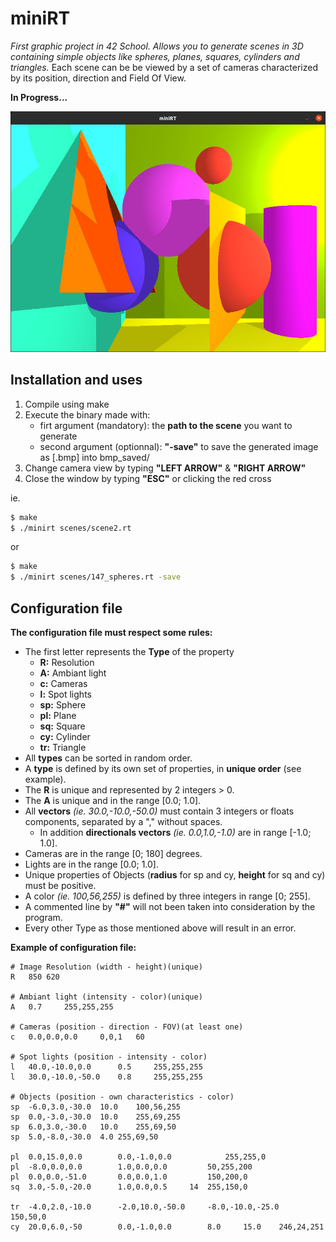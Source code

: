 # miniRT
*First graphic project in 42 School. Allows you to generate scenes in 3D containing simple objects like spheres, planes, squares, cylinders and triangles.*
Each scene can be be viewed by a set of cameras characterized by its position, direction and Field Of View.

**In Progress...**

![Screenshot](/bmp_saved/sample.jpg) 

## Installation and uses
1. Compile using make
2. Execute the binary made with:
	* firt argument (mandatory): the **path to the scene** you want to generate
	* second argument (optionnal): **"-save"** to save the generated image as [.bmp] into bmp_saved/
3. Change camera view by typing **"LEFT ARROW"** & **"RIGHT ARROW"**
4. Close the window by typing **"ESC"** or clicking the red cross

ie.
```sh
$ make
$ ./minirt scenes/scene2.rt
```
or
```sh
$ make
$ ./minirt scenes/147_spheres.rt -save
```
## Configuration file
**The configuration file must respect some rules:**
* The first letter represents the **Type** of the property
	* **R:** Resolution
	* **A:** Ambiant light
	* **c:** Cameras
	* **l:** Spot lights
	* **sp:** Sphere
	* **pl:** Plane
	* **sq:** Square
	* **cy:** Cylinder
	* **tr:** Triangle
* All **types** can be sorted in random order.
* A **type** is defined by its own set of properties, in **unique order** (see example).
* The **R** is unique and represented by 2 integers > 0.
* The **A** is unique and in the range [0.0; 1.0].
* All **vectors** *(ie. 30.0,-10.0,-50.0)* must contain 3 integers or floats components, separated by a "," without spaces.
	* In addition **directionals vectors** *(ie. 0.0,1.0,-1.0)* are in range [-1.0; 1.0].
* Cameras are in the range [0; 180] degrees.
* Lights are in the range [0.0; 1.0].
* Unique properties of Objects (**radius** for sp and cy, **height** for sq and cy) must be positive.
* A color *(ie. 100,56,255)* is defined by three integers in range [0; 255].
* A commented line by **"#"** will not been taken into consideration by the program.
* Every other Type as those mentioned above will result in an error.


**Example of configuration file:**
```
# Image Resolution (width - height)(unique)
R	850	620

# Ambiant light (intensity - color)(unique)
A	0.7		255,255,255

# Cameras (position - direction - FOV)(at least one)
c	0.0,0.0,0.0		0,0,1	60

# Spot lights (position - intensity - color)
l	40.0,-10.0,0.0		0.5		255,255,255
l	30.0,-10.0,-50.0	0.8		255,255,255

# Objects (position - own characteristics - color)
sp	-6.0,3.0,-30.0	10.0	100,56,255
sp	0.0,-3.0,-30.0	10.0	255,69,255
sp	6.0,3.0,-30.0	10.0	255,69,50
sp	5.0,-8.0,-30.0	4.0	255,69,50

pl	0.0,15.0,0.0		0.0,-1.0,0.0			255,255,0
pl	-8.0,0.0,0.0		1.0,0.0,0.0			50,255,200
pl	0.0,0.0,-51.0		0.0,0.0,1.0			150,200,0
sq	3.0,-5.0,-20.0		1.0,0.0,0.5		14	255,150,0

tr	-4.0,2.0,-10.0		-2.0,10.0,-50.0		-8.0,-10.0,-25.0	150,50,0
cy	20.0,6.0,-50		0.0,-1.0,0.0		8.0		15.0	246,24,251
```